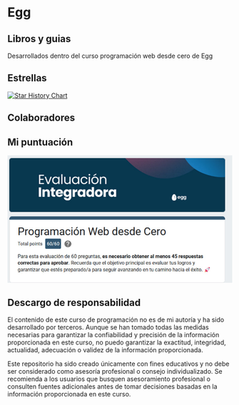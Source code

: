 # Egg

## Libros y guias
Desarrollados dentro del curso programación web desde cero de Egg

## Estrellas
[![Star History Chart](https://api.star-history.com/svg?repos=LoboGuardian/Egg&type=Date)](https://star-history.com/#LoboGuardian/Egg&Timeline)

## Colaboradores

## Mi puntuación

![score](score.jpg)

## Descargo de responsabilidad

El contenido de este curso de programación no es de mi autoría y ha sido desarrollado por terceros. Aunque se han tomado todas las medidas necesarias para garantizar la confiabilidad y precisión de la información proporcionada en este curso, no puedo garantizar la exactitud, integridad, actualidad, adecuación o validez de la información proporcionada.

Este repositorio ha sido creado únicamente con fines educativos y no debe ser considerado como asesoría profesional o consejo individualizado. Se recomienda a los usuarios que busquen asesoramiento profesional o consulten fuentes adicionales antes de tomar decisiones basadas en la información proporcionada en este curso.